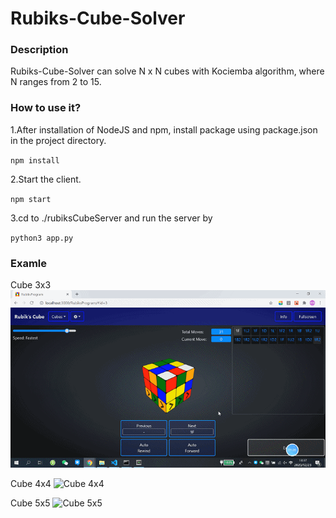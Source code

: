 # Rubiks-Cube-Solver

### Description
Rubiks-Cube-Solver can solve N x N cubes with Kociemba algorithm, where N ranges from 2 to 15.

### How to use it?
1.After installation of NodeJS and npm, install package using package.json in the project directory.

`npm install`

2.Start the client.

`npm start`

3.cd to ./rubiksCubeServer
and run the server by

`python3 app.py`

### Examle
Cube 3x3
![Cube 3x3](https://github.com/zimyang/Rubiks-Cube-Solver/blob/master/video/3x3%20Cube.gif)

Cube 4x4
![Cube 4x4](https://github.com/zimyang/Rubiks-Cube-Solver/blob/master/video/4x4%20Cube.gif)

Cube 5x5
![Cube 5x5](https://github.com/zimyang/Rubiks-Cube-Solver/blob/master/video/5x5%20Cube.gif)
